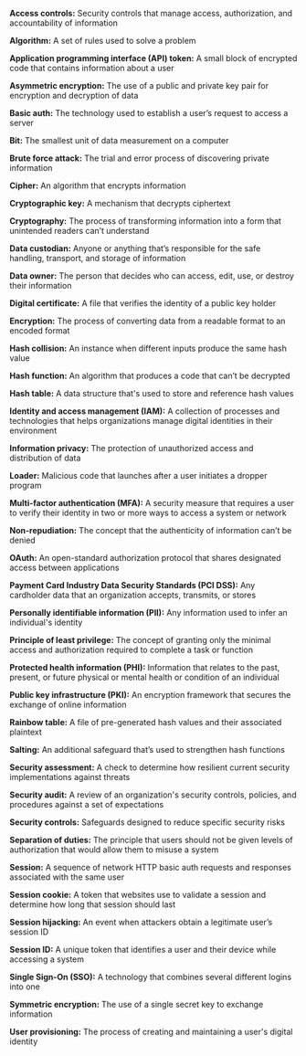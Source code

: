 **Access controls:** Security controls that manage access, authorization, and accountability of information

**Algorithm:** A set of rules used to solve a problem

**Application programming interface (API) token:** A small block of encrypted code that contains information about a user

**Asymmetric encryption:** The use of a public and private key pair for encryption and decryption of data   

**Basic auth:** The technology used to establish a user’s request to access a server

**Bit:** The smallest unit of data measurement on a computer

**Brute force attack:** The trial and error process of discovering private information

**Cipher:** An algorithm that encrypts information

**Cryptographic key:** A mechanism that decrypts ciphertext

**Cryptography:** The process of transforming information into a form that unintended readers can’t understand

**Data custodian:** Anyone or anything that’s responsible for the safe handling, transport, and storage of information

**Data owner:** The person that decides who can access, edit, use, or destroy their information

**Digital certificate:** A file that verifies the identity of a public key holder

**Encryption:** The process of converting data from a readable format to an encoded format

**Hash collision:** An instance when different inputs produce the same hash value

**Hash function:** An algorithm that produces a code that can’t be decrypted

**Hash table:** A data structure that's used to store and reference hash values

**Identity and access management (IAM):** A collection of processes and technologies that helps organizations manage digital identities in their environment 

**Information privacy:** The protection of unauthorized access and distribution of data

**Loader:** Malicious code that launches after a user initiates a dropper program

**Multi-factor authentication (MFA):** A security measure that requires a user to verify their identity in two or more ways to access a system or network

**Non-repudiation:** The concept that the authenticity of information can’t be denied

**OAuth:** An open-standard authorization protocol that shares designated access between applications

**Payment Card Industry Data Security Standards (PCI DSS):** Any cardholder data that an organization accepts, transmits, or stores

**Personally identifiable information (PII):** Any information used to infer an individual's identity

**Principle of least privilege:** The concept of granting only the minimal access and authorization required to complete a task or function

**Protected health information (PHI):** Information that relates to the past, present, or future physical or mental health or condition of an individual

**Public key infrastructure (PKI):** An encryption framework that secures the exchange of online information

**Rainbow table:** A file of pre-generated hash values and their associated plaintext

**Salting:** An additional safeguard that’s used to strengthen hash functions

**Security assessment:** A check to determine how resilient current security implementations against threats

**Security audit:** A review of an organization's security controls, policies, and procedures against a set of expectations

**Security controls:** Safeguards designed to reduce specific security risks 

**Separation of duties:** The principle that users should not be given levels of authorization that would allow them to misuse a system

**Session:** A sequence of network HTTP basic auth requests and responses associated with the same user

**Session cookie:** A token that websites use to validate a session and determine how long that session should last

**Session hijacking:** An event when attackers obtain a legitimate user’s session ID

**Session ID:** A unique token that identifies a user and their device while accessing a system 

**Single Sign-On (SSO):** A technology that combines several different logins into one

**Symmetric encryption:** The use of a single secret key to exchange information

**User provisioning:** The process of creating and maintaining a user's digital identity